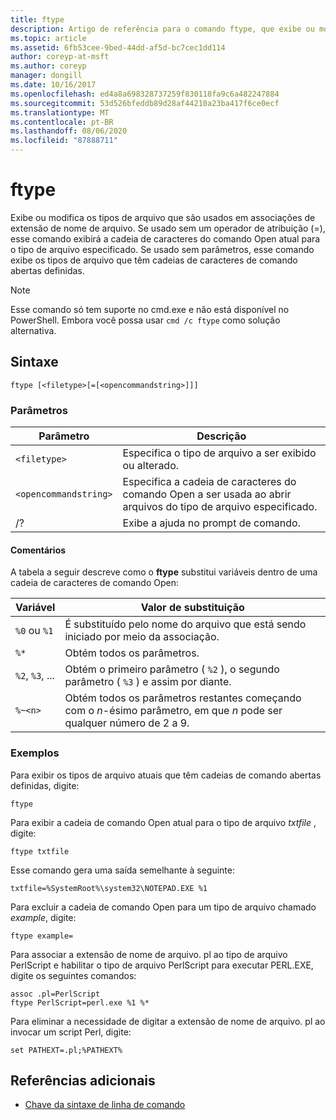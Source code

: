 ```yaml
---
title: ftype
description: Artigo de referência para o comando ftype, que exibe ou modifica o tipo de arquivo usado em associações de extensão de nome de arquivo.
ms.topic: article
ms.assetid: 6fb53cee-9bed-44dd-af5d-bc7cec1dd114
author: coreyp-at-msft
ms.author: coreyp
manager: dongill
ms.date: 10/16/2017
ms.openlocfilehash: ed4a8a698328737259f830118fa9c6a482247884
ms.sourcegitcommit: 53d526bfeddb89d28af44210a23ba417f6ce0ecf
ms.translationtype: MT
ms.contentlocale: pt-BR
ms.lasthandoff: 08/06/2020
ms.locfileid: "87888711"
---
```

# <a name="ftype"></a>ftype

Exibe ou modifica os tipos de arquivo que são usados em associações de extensão de nome de arquivo. Se usado sem um operador de atribuição (=), esse comando exibirá a cadeia de caracteres do comando Open atual para o tipo de arquivo especificado. Se usado sem parâmetros, esse comando exibe os tipos de arquivo que têm cadeias de caracteres de comando abertas definidas.

> [!NOTE]
> Esse comando só tem suporte no cmd.exe e não está disponível no PowerShell.
> Embora você possa usar `cmd /c ftype` como solução alternativa.

## <a name="syntax"></a>Sintaxe

```
ftype [<filetype>[=[<opencommandstring>]]]
```

### <a name="parameters"></a>Parâmetros

| Parâmetro | Descrição |
| --------- | ----------- |
| `<filetype>` | Especifica o tipo de arquivo a ser exibido ou alterado. |
| `<opencommandstring>` | Especifica a cadeia de caracteres do comando Open a ser usada ao abrir arquivos do tipo de arquivo especificado.|
| /? | Exibe a ajuda no prompt de comando. |

#### <a name="remarks"></a>Comentários

A tabela a seguir descreve como o **ftype** substitui variáveis dentro de uma cadeia de caracteres de comando Open:

| Variável | Valor de substituição |
| -------- | ----------------- |
| `%0` ou `%1` | É substituído pelo nome do arquivo que está sendo iniciado por meio da associação. |
| `%*` | Obtém todos os parâmetros. |
| `%2`, `%3`, ... | Obtém o primeiro parâmetro ( `%2` ), o segundo parâmetro ( `%3` ) e assim por diante. |
| `%~<n>` | Obtém todos os parâmetros restantes começando com o *n*-ésimo parâmetro, em que *n* pode ser qualquer número de 2 a 9. |

### <a name="examples"></a>Exemplos

Para exibir os tipos de arquivo atuais que têm cadeias de comando abertas definidas, digite:

```
ftype
```

Para exibir a cadeia de comando Open atual para o tipo de arquivo *txtfile* , digite:

```
ftype txtfile
```

Esse comando gera uma saída semelhante à seguinte:

`txtfile=%SystemRoot%\system32\NOTEPAD.EXE %1`

Para excluir a cadeia de comando Open para um tipo de arquivo chamado *example*, digite:

```
ftype example=
```

Para associar a extensão de nome de arquivo. pl ao tipo de arquivo PerlScript e habilitar o tipo de arquivo PerlScript para executar PERL.EXE, digite os seguintes comandos:

```
assoc .pl=PerlScript
ftype PerlScript=perl.exe %1 %*
```

Para eliminar a necessidade de digitar a extensão de nome de arquivo. pl ao invocar um script Perl, digite:

```
set PATHEXT=.pl;%PATHEXT%
```

## <a name="additional-references"></a>Referências adicionais

- [Chave da sintaxe de linha de comando](command-line-syntax-key.md)
